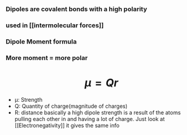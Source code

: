 ### Dipoles are covalent bonds with a high polarity
### used in [[intermolecular forces]]

### Dipole Moment formula
### More moment = more polar
# $$ µ = Qr $$
- µ: Strength
- Q: Quantity of charge(magnitude of charges)
- R: distance
basically a high dipole strength is a result of the atoms pulling each other in and having a lot of charge. Just look at [[Electronegativity]] it gives the same info


